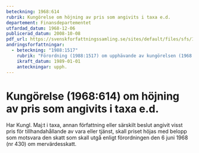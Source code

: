 ```yaml
---
beteckning: 1968:614
rubrik: Kungörelse om höjning av pris som angivits i taxa e.d.
departement: Finansdepartementet
utfardad_datum: 1968-12-06
publicerad_datum: 2008-10-08
pdf_url: https://svenskforfattningssamling.se/sites/default/files/sfs/1968-12/SFS1968-614.pdf
andringsforfattningar:
  - beteckning: "1988:1517"
    rubrik: "Förordning (1988:1517) om upphävande av kungörelsen (1968:614) om höjning av pris som angivits i taxa e.d."
    ikraft_datum: 1989-01-01
    anteckningar: upph.
---
```


# Kungörelse (1968:614) om höjning av pris som angivits i taxa e.d.

Har Kungl. Maj:t i taxa, annan författning eller särskilt beslut angivit visst pris för tillhandahållande av vara eller tjänst, skall priset höjas med belopp som motsvara den skatt som skall utgå enligt förordningen den 6 juni 1968 (nr 430) om mervärdesskatt.